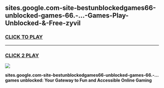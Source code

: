 
## sites.google.com-site-bestunblockedgames66-unblocked-games-66.-...-Games-Play-Unblocked-&-Free-zyvil
<h3>
<a href="https://premium76.site?title=sites.google.com-site-bestunblockedgames66-unblocked-games-66.-...&ref=24A">CLICK TO PLAY</a></h3>
<hr>

<h3>
<a href="https://premium76.site?title=sites.google.com-site-bestunblockedgames66-unblocked-games-66.-...&ref=24A">CLICK 2 PLAY</a>
  
</h3>

<a href="https://premium76.site?title=sites.google.com-site-bestunblockedgames66-unblocked-games-66.-...&ref=24A"><img src="https://clearcache.store/games.png"></a>


**sites.google.com-site-bestunblockedgames66-unblocked-games-66.-... games unblocked: Your Gateway to Fun and Accessible Online Gaming**
